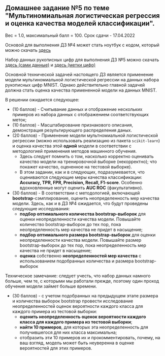## Домашнее задание №5 по теме "Мультиномиальная логистическая регрессия и оценка качества моделей классификации".

Вес = 1.0, максимальный балл = 100. Срок сдачи - 17.04.2022



Основой для выполнения ДЗ №4 может стать ноутбук с кодом, который можно скачать [здесь](https://github.com/MKrinitskiy/ML4ES1_A2021-S2022/blob/master/HW05/MNIST_classification_MLR.ipynb)

Набор данных рукописных цифр для выполнения ДЗ №5 можно скачать [здесь (сами данные)](https://ml4es.ru/ml4es_course_content/Lect12/MNIST_data/mnist_data.npy) и [здесь (метки цифр)](https://ml4es.ru/ml4es_course_content/Lect12/MNIST_data/mnist_labels.npy)

Основной технической задачей настоящего ДЗ является применение модели мультиномиальной логистической регрессии на данных набора рукописных цифр MNIST. Однако действительно главной задачей должна стать оценка качества примененной модели на данных MNIST.

В решении ожидается следующее:

- (10 баллов) - Считывание данных и отображение нескольких примеров из набора данных с отображением соответствующих меток;
- (10 баллов) - Масштабирование признакового описания, демонстрация результирующего распределения даных.
- (20 баллов) - Применение модели мультномиальной логистической регрессии (можно использовать реализацию из пакета `scikit-learn`) и оценка качества этой **одной** модели в соответствии с методологией применения методов машинного обучения.
  - Здесь следует помнить о том, насколько корректно оценивать качество модели на тренировочной выборке (некорректно); что покажет качество, оцененное на тестовой выборке).
  - В этом задании, как и в следующих, подразумевается, что оцениваются следующие меры качества классификации: **Accuracy, TPR, FPR, Precision, Recall, F1-score**. Особенно вдохновленные могут оценить **AUC ROC** (факультативно).
- (30 баллов) - В соответствии с методологией, включающей **bootstrap**-сэмплирование, оценить неопределенность мер качества модели. Здесь, как и в ДЗ №4 ожидается, что будут проведены следующие исследования:
  - **подбор оптимального количества bootstrap-выборок** для оценки неопределенности качества модели. Повышайте количество bootstrap-выборок до тех пор, пока неопределенность мер качества не придет в насыщение;
  - **подбор оптимального размера bootstrap-выборок** для оценки неопределенности качества модели. Повышайте размер bootstrap-выборок до тех пор, пока неопределенность мер качества не придет в насыщение;
  - **оценка** собственно **неопределенностей мер качества** с использованием подобранных количества и размера bootstrap-выборок

Техническое замечание: следует учесть, что набор данных намного больше, чем те, с которыми мы работали прежде, поэтому один проход обучения модели займет больше времени.

- (30 баллов) - с учетом подобранных на предыдущем этапе размера и количества выборок bootstrap провести исследование неопределенностей оценок вероятности каждого класса для каждого примера из тестовой выборки:
  - **оценить неопределенность оценок вероятности каждого класса для каждого примера из тестовой выборки**;
  - **найти 10 примеров**, для которых эта неопределенность для получившегося для них класса максимальна;
  - отобразить эти 10 примеров их и прокомментировать, почему, на ваш взгляд, модель может быть неуверенна в оценке вероятностей для этих примеров.